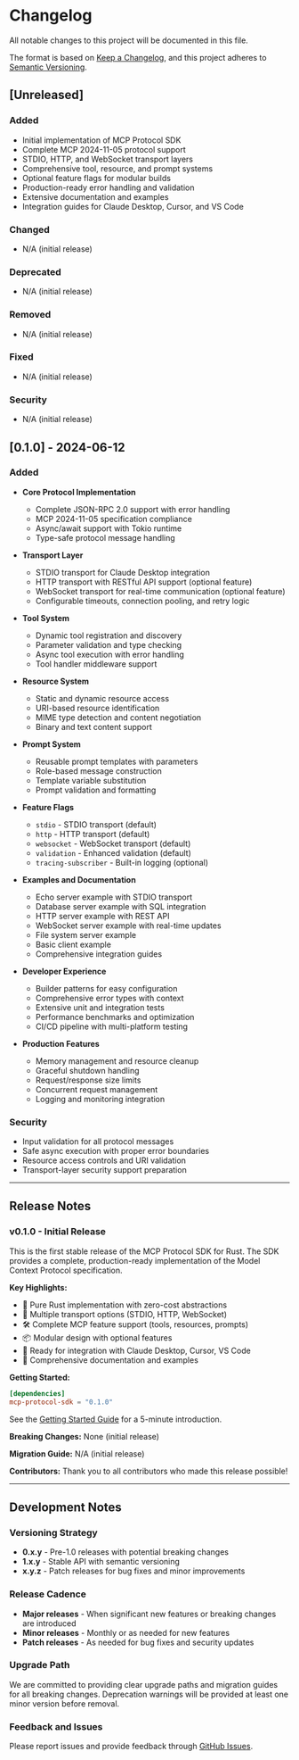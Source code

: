 # Changelog

All notable changes to this project will be documented in this file.

The format is based on [Keep a Changelog](https://keepachangelog.com/en/1.0.0/),
and this project adheres to [Semantic Versioning](https://semver.org/spec/v2.0.0.html).

## [Unreleased]

### Added
- Initial implementation of MCP Protocol SDK
- Complete MCP 2024-11-05 protocol support
- STDIO, HTTP, and WebSocket transport layers
- Comprehensive tool, resource, and prompt systems
- Optional feature flags for modular builds
- Production-ready error handling and validation
- Extensive documentation and examples
- Integration guides for Claude Desktop, Cursor, and VS Code

### Changed
- N/A (initial release)

### Deprecated
- N/A (initial release)

### Removed
- N/A (initial release)

### Fixed
- N/A (initial release)

### Security
- N/A (initial release)

## [0.1.0] - 2024-06-12

### Added
- **Core Protocol Implementation**
  - Complete JSON-RPC 2.0 support with error handling
  - MCP 2024-11-05 specification compliance
  - Async/await support with Tokio runtime
  - Type-safe protocol message handling

- **Transport Layer**
  - STDIO transport for Claude Desktop integration
  - HTTP transport with RESTful API support (optional feature)
  - WebSocket transport for real-time communication (optional feature)
  - Configurable timeouts, connection pooling, and retry logic

- **Tool System**
  - Dynamic tool registration and discovery
  - Parameter validation and type checking
  - Async tool execution with error handling
  - Tool handler middleware support

- **Resource System**
  - Static and dynamic resource access
  - URI-based resource identification
  - MIME type detection and content negotiation
  - Binary and text content support

- **Prompt System**
  - Reusable prompt templates with parameters
  - Role-based message construction
  - Template variable substitution
  - Prompt validation and formatting

- **Feature Flags**
  - `stdio` - STDIO transport (default)
  - `http` - HTTP transport (default)
  - `websocket` - WebSocket transport (default)
  - `validation` - Enhanced validation (default)
  - `tracing-subscriber` - Built-in logging (optional)

- **Examples and Documentation**
  - Echo server example with STDIO transport
  - Database server example with SQL integration
  - HTTP server example with REST API
  - WebSocket server example with real-time updates
  - File system server example
  - Basic client example
  - Comprehensive integration guides

- **Developer Experience**
  - Builder patterns for easy configuration
  - Comprehensive error types with context
  - Extensive unit and integration tests
  - Performance benchmarks and optimization
  - CI/CD pipeline with multi-platform testing

- **Production Features**
  - Memory management and resource cleanup
  - Graceful shutdown handling
  - Request/response size limits
  - Concurrent request management
  - Logging and monitoring integration

### Security
- Input validation for all protocol messages
- Safe async execution with proper error boundaries
- Resource access controls and URI validation
- Transport-layer security support preparation

---

## Release Notes

### v0.1.0 - Initial Release

This is the first stable release of the MCP Protocol SDK for Rust. The SDK provides a complete, production-ready implementation of the Model Context Protocol specification.

**Key Highlights:**
- 🦀 Pure Rust implementation with zero-cost abstractions
- 🔌 Multiple transport options (STDIO, HTTP, WebSocket)
- 🛠️ Complete MCP feature support (tools, resources, prompts)
- 📦 Modular design with optional features
- 🚀 Ready for integration with Claude Desktop, Cursor, VS Code
- 📖 Comprehensive documentation and examples

**Getting Started:**
```toml
[dependencies]
mcp-protocol-sdk = "0.1.0"
```

See the [Getting Started Guide](./docs/getting-started.md) for a 5-minute introduction.

**Breaking Changes:** None (initial release)

**Migration Guide:** N/A (initial release)

**Contributors:** Thank you to all contributors who made this release possible!

---

## Development Notes

### Versioning Strategy
- **0.x.y** - Pre-1.0 releases with potential breaking changes
- **1.x.y** - Stable API with semantic versioning
- **x.y.z** - Patch releases for bug fixes and minor improvements

### Release Cadence
- **Major releases** - When significant new features or breaking changes are introduced
- **Minor releases** - Monthly or as needed for new features
- **Patch releases** - As needed for bug fixes and security updates

### Upgrade Path
We are committed to providing clear upgrade paths and migration guides for all breaking changes. Deprecation warnings will be provided at least one minor version before removal.

### Feedback and Issues
Please report issues and provide feedback through [GitHub Issues](https://github.com/your-username/mcp-protocol-sdk/issues).
